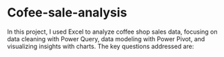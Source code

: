 # Cofee-sale-analysis
In this project, I used Excel to analyze coffee shop sales data, focusing on data cleaning with Power Query, data modeling with Power Pivot, and visualizing insights with charts. The key questions addressed are:
